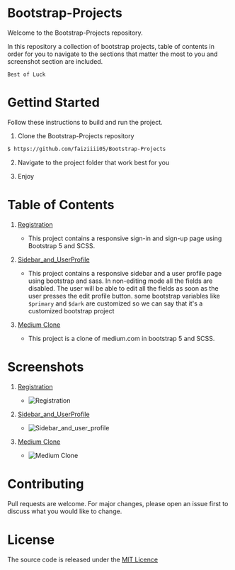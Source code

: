 # Bootstrap-Projects

Welcome to the Bootstrap-Projects repository.

In this repository a collection of bootstrap projects, table of contents in order for you to navigate to the sections that matter the most to you and screenshot section are included.

`Best of Luck`

# Gettind Started

Follow these instructions to build and run the project.

1. Clone the Bootstrap-Projects repository

```sh
$ https://github.com/faiziiii05/Bootstrap-Projects
```

2. Navigate to the project folder that work best for you

3. Enjoy

# Table of Contents

1. [Registration](/1_Registration/)

   - This project contains a responsive sign-in and sign-up page using Bootstrap 5 and SCSS.

2. [Sidebar_and_UserProfile](/2_Sidebar_and_user_profile/)

   - This project contains a responsive sidebar and a user profile page using bootstrap and sass. In non-editing mode all the fields are disabled. The user will be able to edit all the fields as soon as the user presses the edit profile button. some bootstrap variables like `$primary` and `$dark` are customized so we can say that it's a customized bootstrap project

3. [Medium Clone](/3_Medium_Clone/)

   - This project is a clone of medium.com in bootstrap 5 and SCSS.

# Screenshots

1. [Registration](/Registration/)

   - ![Registration](/screenshots/1_Registration/1_registration.png)

2. [Sidebar_and_UserProfile](/2_Sidebar_and_user_profile/)

   - ![Sidebar_and_user_profile](/screenshots/2_Sidebar_and_user_profile/2_Sidebar_and_user_profile.png)

3. [Medium Clone](/3_Medium_Clone/)

   - ![Medium Clone](/screenshots/3_Medium_Clone/3_Medium_Clone.png)

# Contributing

Pull requests are welcome. For major changes, please open an issue first to discuss what you would like to change.

# License

The source code is released under the [MIT Licence](/LICENSE)
